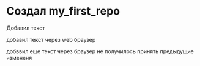 ﻿# Создал my_first_repo

Добавил текст

добавил текст через web браузер

добввил еще текст через браузер
не получилось принять предыдущие измененя

